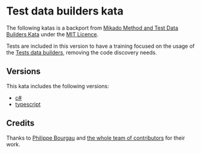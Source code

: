 # Test data builders kata 

The following katas is a backport from [Mikado Method and Test Data Builders Kata](https://github.com/murex/mikado-testbuilders-kata) under the [MIT Licence](./LICENSE).

Tests are included in this version to have a training focused on the usage of the [Tests data builders](http://www.natpryce.com/articles/000714.html), removing the code discovery needs.

## Versions

This kata includes the following versions:

- [c#](./csharp/README.md)
- [typescript](./typescript/README.md)

## Credits

Thanks to [Philippe Bourgau](https://github.com/philou) and [the whole team of contributors](https://github.com/murex/mikado-testbuilders-kata/graphs/contributors) for their work. 
